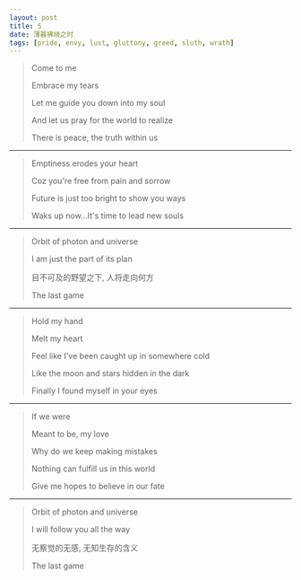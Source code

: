 ```yaml
---
layout: post
title: S
date: 薄暮拂晓之时
tags: [pride, envy, lust, gluttony, greed, sluth, wrath]
---
```


> Come to me
>
> Embrace my tears
>
> Let me guide you down into my soul
>
> And let us pray for the world to realize
>
> There is peace, the truth within us

---

> Emptiness erodes your heart
>
> Coz you're free from pain and sorrow
>
> Future is just too bright to show you ways
>
> Waks up now…It's time to lead new souls

---

> Orbit of photon and universe
>
> I am just the part of its plan
>
> 目不可及的野望之下, 人将走向何方
>
> The last game

---

> Hold my hand
>
> Melt my heart
>
> Feel like I've been caught up in somewhere cold
>
> Like the moon and stars hidden in the dark
>
> Finally I found myself in your eyes

---

> If we were
>
> Meant to be, my love
>
> Why do we keep making mistakes
>
> Nothing can fulfill us in this world
>
> Give me hopes to believe in our fate

---

> Orbit of photon and universe
>
> I will follow you all the way
>
> 无察觉的无感, 无知生存的含义
>
> The last game
